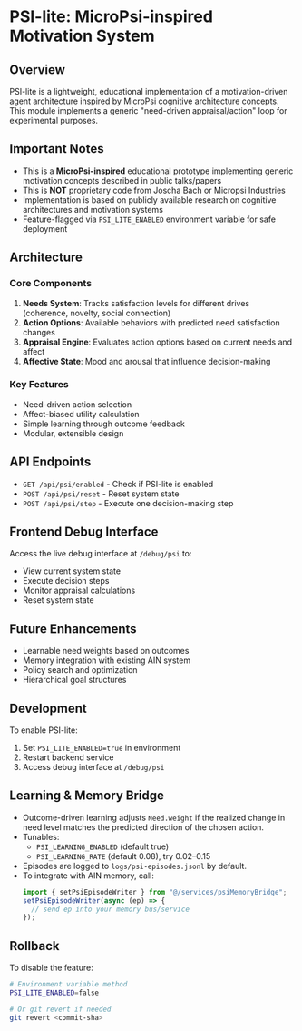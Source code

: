 # PSI-lite: MicroPsi-inspired Motivation System

## Overview

PSI-lite is a lightweight, educational implementation of a motivation-driven agent architecture inspired by MicroPsi cognitive architecture concepts. This module implements a generic "need-driven appraisal/action" loop for experimental purposes.

## Important Notes

- This is a **MicroPsi-inspired** educational prototype implementing generic motivation concepts described in public talks/papers
- This is **NOT** proprietary code from Joscha Bach or Micropsi Industries
- Implementation is based on publicly available research on cognitive architectures and motivation systems
- Feature-flagged via `PSI_LITE_ENABLED` environment variable for safe deployment

## Architecture

### Core Components

1. **Needs System**: Tracks satisfaction levels for different drives (coherence, novelty, social connection)
2. **Action Options**: Available behaviors with predicted need satisfaction changes
3. **Appraisal Engine**: Evaluates action options based on current needs and affect
4. **Affective State**: Mood and arousal that influence decision-making

### Key Features

- Need-driven action selection
- Affect-biased utility calculation  
- Simple learning through outcome feedback
- Modular, extensible design

## API Endpoints

- `GET /api/psi/enabled` - Check if PSI-lite is enabled
- `POST /api/psi/reset` - Reset system state
- `POST /api/psi/step` - Execute one decision-making step

## Frontend Debug Interface

Access the live debug interface at `/debug/psi` to:
- View current system state
- Execute decision steps
- Monitor appraisal calculations
- Reset system state

## Future Enhancements

- Learnable need weights based on outcomes
- Memory integration with existing AIN system
- Policy search and optimization
- Hierarchical goal structures

## Development

To enable PSI-lite:
1. Set `PSI_LITE_ENABLED=true` in environment
2. Restart backend service
3. Access debug interface at `/debug/psi`

## Learning & Memory Bridge

- Outcome-driven learning adjusts `Need.weight` if the realized change in need level matches the predicted direction of the chosen action.
- Tunables:
  - `PSI_LEARNING_ENABLED` (default true)
  - `PSI_LEARNING_RATE` (default 0.08), try 0.02–0.15
- Episodes are logged to `logs/psi-episodes.jsonl` by default.
- To integrate with AIN memory, call:
  ```ts
  import { setPsiEpisodeWriter } from "@/services/psiMemoryBridge";
  setPsiEpisodeWriter(async (ep) => {
    // send ep into your memory bus/service
  });
  ```

## Rollback

To disable the feature:
```bash
# Environment variable method
PSI_LITE_ENABLED=false

# Or git revert if needed
git revert <commit-sha>
```